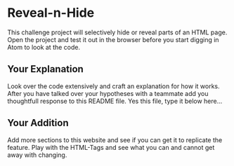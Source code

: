 # Reveal-n-Hide
This challenge project will selectively hide or reveal parts of an HTML page.  Open the project and test it out in the browser before you start digging in Atom to look at the code.


## Your Explanation
Look over the code extensively and craft an explanation for how it works.  After you have talked over your hypotheses with a teammate add you thoughtfull response to this README file. Yes this file, type it below here...



## Your Addition
Add more sections to this website and see if you can get it to replicate the feature.  Play with the HTML-Tags and see what you can and cannot get away with changing.
